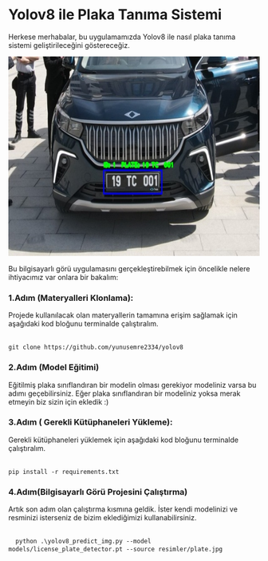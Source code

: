 # Yolov8 ile Plaka Tanıma Sistemi
  Herkese merhabalar, bu uygulamamızda Yolov8 ile nasıl plaka tanıma sistemi geliştirileceğini göstereceğiz. 
  
  <img src="./results/result.jpg" alt="Yolov8 ile Plaka Tanima Sistemi" width="1280"  height = 400>
  
  

Bu bilgisayarlı görü uygulamasını gerçekleştirebilmek için öncelikle nelere ihtiyacımız var onlara bir bakalım:
  
 ### 1.Adım (Materyalleri Klonlama):
   Projede kullanılacak olan materyallerin tamamına erişim sağlamak için aşağıdaki kod bloğunu terminalde çalıştıralım.

  ```shell

  git clone https://github.com/yunusemre2334/yolov8
  
  ```

### 2.Adım (Model Eğitimi)
Eğitilmiş plaka sınıflandıran bir modelin olması gerekiyor modeliniz varsa bu adımı geçebilirsiniz. Eğer plaka sınıflandıran bir modeliniz yoksa merak etmeyin biz sizin için ekledik :)
  
### 3.Adım ( Gerekli Kütüphaneleri Yükleme):
Gerekli kütüphaneleri yüklemek için aşağıdaki kod bloğunu terminalde çalıştıralım.
  ```shell

  pip install -r requirements.txt
  
  ```
### 4.Adım(Bilgisayarlı Görü Projesini Çalıştırma)
Artık son adım olan çalıştırma kısmına geldik. İster kendi modelinizi ve resminizi isterseniz de bizim eklediğimizi kullanabilirsiniz.
```shell

  python .\yolov8_predict_img.py --model models/license_plate_detector.pt --source resimler/plate.jpg  
  
  ```
  





